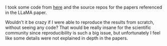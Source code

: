 I took some code from [here](https://kaggle.com/code/aisuko/llama-in-pytorch)
and the source repos for the papers referenced in the LLaMA paper.

Wouldn't it be crazy if I were able to reproduce the results from scratch, without seeing any code?
That would be really insane for the scientific community since reproducibility is such a big issue, but unfortunately
I feel like some details were not explained in depth in the papers.